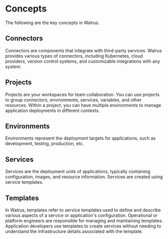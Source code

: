 # Concepts

The following are the key concepts in Walrus.

## Connectors

Connectors are components that integrate with third-party services. Walrus provides various types of connectors, including Kubernetes, cloud providers, version control systems, and customizable integrations with any system.

## Projects

Projects are your workspaces for team collaboration. You can use projects to group connectors, environments, services, variables, and other resources. Within a project, you can have multiple environments to manage application deployments in different contexts.

## Environments

Environments represent the deployment targets for applications, such as development, testing, production, etc.

## Services

Services are the deployment units of applications, typically containing configuration, images, and resource information. Services are created using service templates.

## Templates

In Walrus, templates refer to service templates used to define and describe various aspects of a service or application's configuration. Operational or platform engineers are responsible for managing and maintaining templates. Application developers use templates to create services without needing to understand the infrastructure details associated with the template.